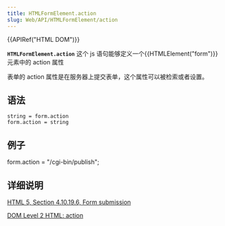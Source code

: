 ```yaml
---
title: HTMLFormElement.action
slug: Web/API/HTMLFormElement/action
---
```


{{APIRef("HTML DOM")}}

**`HTMLFormElement.action`** 这个 js 语句能够定义一个{{HTMLElement("form")}}元素中的 action 属性

表单的 action 属性是在服务器上提交表单，这个属性可以被检索或者设置。

## 语法

```plain
string = form.action
form.action = string
```

## 例子

form.action = "/cgi-bin/publish";

## 详细说明

[HTML 5, Section 4.10.19.6, Form submission](http://www.w3.org/TR/html5/association-of-controls-and-forms.html#dom-fs-method)

[DOM Level 2 HTML: action](http://www.w3.org/TR/DOM-Level-2-HTML/html.html#ID-74049184)
